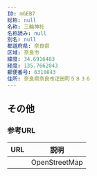 ```yaml
---
ID: mGEB7
総称: null
名称: 三輪神社
名称読み: null
別名: null
都道府県: 奈良県
区域: 奈良市
緯度: 34.6916483
経度: 135.7662043
郵便番号: 6310843
住所: 奈良県奈良市疋田町５８３６
---
```


## その他

### 参考URL

| URL | 説明          |
| --- | ------------- |
|     | OpenStreetMap |

